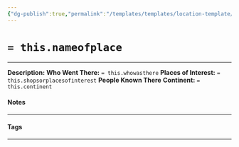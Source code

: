 ```yaml
---
{"dg-publish":true,"permalink":"/templates/templates/location-template/"}
---
```


# `= this.nameofplace`
---
**Description:** 
**Who Went There:** `= this.whowasthere`
**Places of Interest:** `= this.shopsorplacesofinterest`
**People Known There** 
**Continent:** `= this.continent`

#### Notes
---

#### Tags 
---


